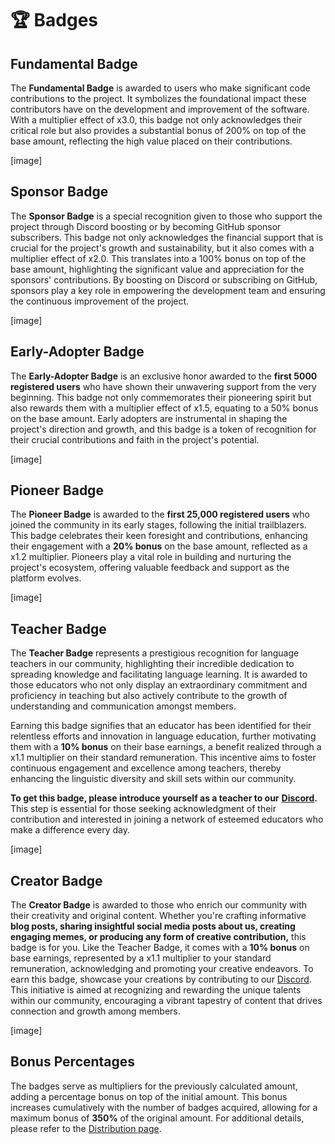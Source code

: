 # 🏆 Badges

## Fundamental Badge

The **Fundamental Badge** is awarded to users who make significant code contributions to the project. It symbolizes the foundational impact these contributors have on the development and improvement of the software. With a multiplier effect of x3.0, this badge not only acknowledges their critical role but also provides a substantial bonus of 200% on top of the base amount, reflecting the high value placed on their contributions.

\[image]

## Sponsor Badge

The **Sponsor Badge** is a special recognition given to those who support the project through Discord boosting or by becoming GitHub sponsor subscribers. This badge not only acknowledges the financial support that is crucial for the project's growth and sustainability, but it also comes with a multiplier effect of x2.0. This translates into a 100% bonus on top of the base amount, highlighting the significant value and appreciation for the sponsors' contributions. By boosting on Discord or subscribing on GitHub, sponsors play a key role in empowering the development team and ensuring the continuous improvement of the project.

\[image]

## Early-Adopter Badge

The **Early-Adopter Badge** is an exclusive honor awarded to the **first 5000 registered users** who have shown their unwavering support from the very beginning. This badge not only commemorates their pioneering spirit but also rewards them with a multiplier effect of x1.5, equating to a 50% bonus on the base amount. Early adopters are instrumental in shaping the project's direction and growth, and this badge is a token of recognition for their crucial contributions and faith in the project's potential.

\[image]

## Pioneer Badge

The **Pioneer Badge** is awarded to the **first 25,000 registered users** who joined the community in its early stages, following the initial trailblazers. This badge celebrates their keen foresight and contributions, enhancing their engagement with a **20% bonus** on the base amount, reflected as a x1.2 multiplier. Pioneers play a vital role in building and nurturing the project's ecosystem, offering valuable feedback and support as the platform evolves.

\[image]

## Teacher Badge

The **Teacher Badge** represents a prestigious recognition for language teachers in our community, highlighting their incredible dedication to spreading knowledge and facilitating language learning. It is awarded to those educators who not only display an extraordinary commitment and proficiency in teaching but also actively contribute to the growth of understanding and communication amongst members.

Earning this badge signifies that an educator has been identified for their relentless efforts and innovation in language education, further motivating them with a **10% bonus** on their base earnings, a benefit realized through a x1.1 multiplier on their standard remuneration. This incentive aims to foster continuous engagement and excellence among teachers, thereby enhancing the linguistic diversity and skill sets within our community.

**To get this badge, please introduce yourself as a teacher to our** [**Discord**](https://discord.langx.io)**.** This step is essential for those seeking acknowledgment of their contribution and interested in joining a network of esteemed educators who make a difference every day.

\[image]

## Creator Badge

The **Creator Badge** is awarded to those who enrich our community with their creativity and original content. Whether you're crafting informative **blog posts, sharing insightful social media posts about us, creating engaging memes, or producing any form of creative contribution,** this badge is for you. Like the Teacher Badge, it comes with a **10% bonus** on base earnings, represented by a x1.1 multiplier to your standard remuneration, acknowledging and promoting your creative endeavors. To earn this badge, showcase your creations by contributing to our [Discord](https://discord.langx.io). This initiative is aimed at recognizing and rewarding the unique talents within our community, encouraging a vibrant tapestry of content that drives connection and growth among members.

\[image]



## Bonus Percentages

The badges serve as multipliers for the previously calculated amount, adding a percentage bonus on top of the initial amount. This bonus increases cumulatively with the number of badges acquired, allowing for a maximum bonus of **350%** of the original amount. For additional details, please refer to the [Distribution page](../token/distibution/#bonus-percentages).
